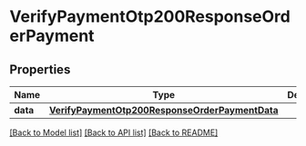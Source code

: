 # VerifyPaymentOtp200ResponseOrderPayment

## Properties
Name | Type | Description | Notes
------------ | ------------- | ------------- | -------------
**data** | [**VerifyPaymentOtp200ResponseOrderPaymentData**](VerifyPaymentOtp200ResponseOrderPaymentData.md) |  | [optional] 

[[Back to Model list]](../README.md#documentation-for-models) [[Back to API list]](../README.md#documentation-for-api-endpoints) [[Back to README]](../README.md)


